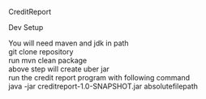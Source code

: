 CreditReport

Dev Setup

You will need maven and jdk in path <br>
git clone repository <br>
run mvn clean package <br>
above step will create uber jar <br>
run the credit report program with following command <br>
java -jar creditreport-1.0-SNAPSHOT.jar absolutefilepath <br>

